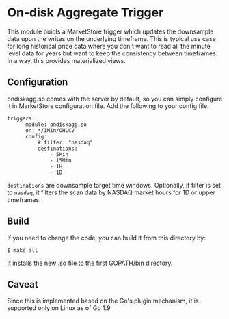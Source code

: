# On-disk Aggregate Trigger

This module buidls a MarketStore trigger which updates the downsample data upon
the writes on the underlying timeframe.  This is typical use case for long historical
price data where you don't want to read all the minute level data for years
but want to keep the consistency between timeframes.  In a way, this provides
materialized views.

## Configuration
ondiskagg.so comes with the server by default, so you can simply configure it
in MarketStore configuration file.  Add the following to your config file.

```
triggers:
    - module: ondiskagg.so
      on: */1Min/OHLCV
      config:
          # filter: "nasdaq"
          destinations:
              - 5Min
              - 15Min
              - 1H
              - 1D
```

`destinations` are downsample target time windows.  Optionally, if filter
is set to `nasdaq`, it filters the scan data by NASDAQ market hours for 1D or
upper timeframes.

## Build
If you need to change the code, you can build it from this directory by:

```
$ make all
```

It installs the new .so file to the first GOPATH/bin directory.


## Caveat
Since this is implemented based on the Go's plugin mechanism, it is supported only
on Linux as of Go 1.9
